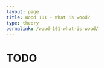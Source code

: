 ```yaml
---
layout: page
title: Wood 101 - What is wood?
type: theory
permalink: /wood-101-what-is-wood/
---
```

# TODO